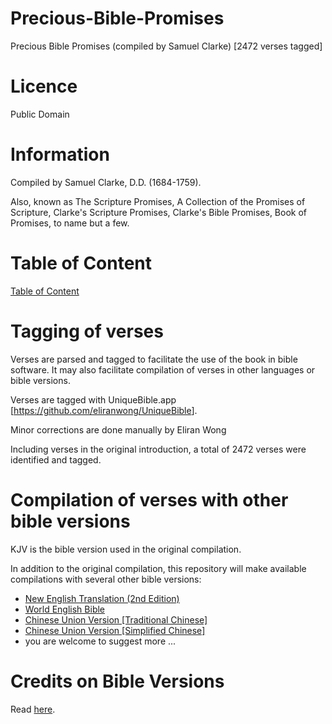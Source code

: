 # Precious-Bible-Promises
Precious Bible Promises (compiled by Samuel Clarke) [2472 verses tagged]

# Licence
Public Domain

# Information
Compiled by Samuel Clarke, D.D. (1684-1759).

Also, known as The Scripture Promises, A Collection of the Promises
of Scripture, Clarke's Scripture Promises, Clarke's Bible Promises,
Book of Promises, to name but a few.

# Table of Content
<a href="https://github.com/eliranwong/Precious-Bible-Promises/blob/master/table_of_content.txt">Table of Content</a>

# Tagging of verses
Verses are parsed and tagged to facilitate the use of the book in bible software.  It may also facilitate compilation of verses in other languages or bible versions.

Verses are tagged with UniqueBible.app [<a href='https://github.com/eliranwong/UniqueBible'>https://github.com/eliranwong/UniqueBible</a>].

Minor corrections are done manually by Eliran Wong

Including verses in the original introduction, a total of 2472 verses were identified and tagged.

# Compilation of verses with other bible versions

KJV is the bible version used in the original compilation. 

In addition to the original compilation, this repository will make available compilations with several other bible versions:

* <a href="https://github.com/eliranwong/Precious-Bible-Promises/blob/master/other-bible-versions/PBP_verses_NET.txt">New English Translation (2nd Edition)</a>
* <a href="https://github.com/eliranwong/Precious-Bible-Promises/blob/master/other-bible-versions/PBP_verses_WEB.txt">World English Bible</a>
* <a href="https://github.com/eliranwong/Precious-Bible-Promises/blob/master/other-bible-versions/PBP_verses_CUV.txt">Chinese Union Version [Traditional Chinese]</a>
* <a href="https://github.com/eliranwong/Precious-Bible-Promises/blob/master/other-bible-versions/PBP_verses_CUVs.txt">Chinese Union Version [Simplified Chinese]</a>
* you are welcome to suggest more ...

# Credits on Bible Versions
Read <a href="https://github.com/eliranwong/Precious-Bible-Promises/blob/master/other-bible-versions/Readme.md">here</a>.
